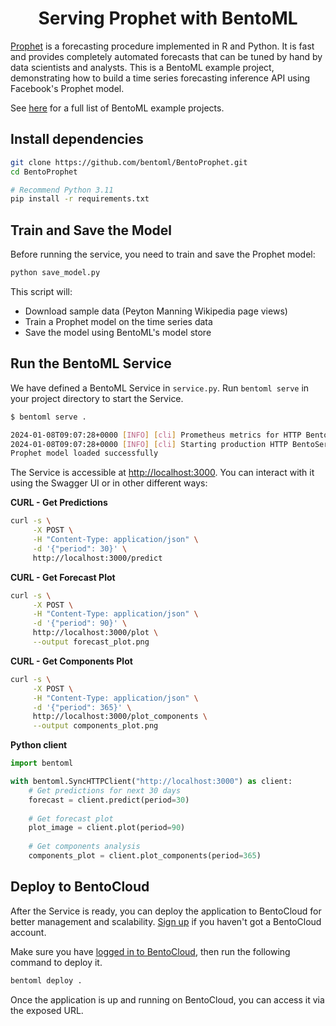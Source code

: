 <div align="center">
    <h1 align="center">Serving Prophet with BentoML</h1>
</div>

[Prophet](https://facebook.github.io/prophet/) is a forecasting procedure implemented in R and Python. It is fast and provides completely automated forecasts that can be tuned by hand by data scientists and analysts. This is a BentoML example project, demonstrating how to build a time series forecasting inference API using Facebook's Prophet model.

See [here](https://docs.bentoml.com/en/latest/examples/overview.html) for a full list of BentoML example projects.

## Install dependencies

```bash
git clone https://github.com/bentoml/BentoProphet.git
cd BentoProphet

# Recommend Python 3.11
pip install -r requirements.txt
```

## Train and Save the Model

Before running the service, you need to train and save the Prophet model:

```bash
python save_model.py
```

This script will:
- Download sample data (Peyton Manning Wikipedia page views)
- Train a Prophet model on the time series data
- Save the model using BentoML's model store

## Run the BentoML Service

We have defined a BentoML Service in `service.py`. Run `bentoml serve` in your project directory to start the Service.

```bash
$ bentoml serve .

2024-01-08T09:07:28+0000 [INFO] [cli] Prometheus metrics for HTTP BentoServer from "service:ProphetService" can be accessed at http://localhost:3000/metrics.
2024-01-08T09:07:28+0000 [INFO] [cli] Starting production HTTP BentoServer from "service:ProphetService" listening on http://localhost:3000 (Press CTRL+C to quit)
Prophet model loaded successfully
```

The Service is accessible at [http://localhost:3000](http://localhost:3000/). You can interact with it using the Swagger UI or in other different ways:

**CURL - Get Predictions**

```bash
curl -s \
     -X POST \
     -H "Content-Type: application/json" \
     -d '{"period": 30}' \
     http://localhost:3000/predict
```

**CURL - Get Forecast Plot**

```bash
curl -s \
     -X POST \
     -H "Content-Type: application/json" \
     -d '{"period": 90}' \
     http://localhost:3000/plot \
     --output forecast_plot.png
```

**CURL - Get Components Plot**

```bash
curl -s \
     -X POST \
     -H "Content-Type: application/json" \
     -d '{"period": 365}' \
     http://localhost:3000/plot_components \
     --output components_plot.png
```

**Python client**

```python
import bentoml

with bentoml.SyncHTTPClient("http://localhost:3000") as client:
    # Get predictions for next 30 days
    forecast = client.predict(period=30)
    
    # Get forecast plot
    plot_image = client.plot(period=90)
    
    # Get components analysis
    components_plot = client.plot_components(period=365)
```

## Deploy to BentoCloud

After the Service is ready, you can deploy the application to BentoCloud for better management and scalability. [Sign up](https://www.bentoml.com/) if you haven't got a BentoCloud account.

Make sure you have [logged in to BentoCloud](https://docs.bentoml.com/en/latest/bentocloud/how-tos/manage-access-token.html), then run the following command to deploy it.

```bash
bentoml deploy .
```

Once the application is up and running on BentoCloud, you can access it via the exposed URL.
